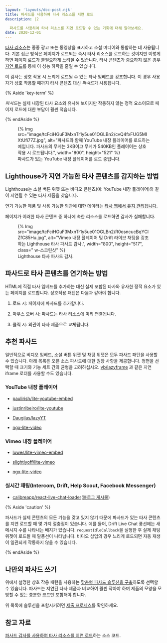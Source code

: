 ```yaml
---
layout: 'layouts/doc-post.njk'
title: 파사드를 사용하여 타사 리소스를 지연 로드
description: |2

  파사드를 사용하여 타사 리소스를 지연 로드할 수 있는 기회에 대해 알아보세요.
date: 2020-12-01
---
```


[타사 리소스](https://web.dev/third-party-javascript/)는 종종 광고 또는 동영상을 표시하고 소셜 미디어와 통합하는 데 사용됩니다. 기본 접근 방식은 페이지가 로드되는 즉시 타사 리소스를 로드하는 것이지만 이렇게 하면 페이지 로드가 불필요하게 느려질 수 있습니다. 타사 콘텐츠가 중요하지 않은 경우 [지연 로드](https://web.dev/fast/#lazy-load-images-and-video)를 통해 이 성능 하락을 줄일 수 있습니다.

이 감사는 상호 작용 시 느리게 로드될 수 있는 타사 임베드를 강조합니다. 이 경우 사용자가 상호 작용할 때까지 타사 콘텐츠 대신 *파사드*가 사용됩니다.

{% Aside 'key-term' %}

*파사드*는 실제 내장된 타사 요소와 유사해 보이지만 작동하지 않는 정적 요소이므로 페이지 로드에 대한 부담이 훨씬 적습니다.

{% endAside %}

<figure>{% Img src="image/tcFciHGuF3MxnTr1y5ue01OGLBn2/cvQ4fxFUG5MIXtUfi77Z.jpg", alt="파사드와 함께 YouTube 내장 플레이어를 로드하는 예입니다. 파사드의 무게는 3KB이고 무게가 540KB인 플레이어는 상호작용 시 로드됩니다.", width="800", height="521" %}<figcaption> 파사드가 있는 YouTube 내장 플레이어를 로드 중입니다.</figcaption></figure>

## Lighthouse가 지연 가능한 타사 콘텐츠를 감지하는 방법

Lighthouse는 소셜 버튼 위젯 또는 비디오 콘텐츠(예: YouTube 내장 플레이어)와 같이 지연될 수 있는 타사 제품을 찾습니다.

연기 가능한 제품 및 사용 가능한 외관에 대한 데이터는 [타사 웹에서 유지 관리됩니다](https://github.com/patrickhulce/third-party-web/).

페이지가 이러한 타사 콘텐츠 중 하나에 속한 리소스를 로드하면 감사가 실패합니다.

<figure>{% Img src="image/tcFciHGuF3MxnTr1y5ue01OGLBn2/R0osncucBqYCIZfC85Hu.jpg", alt="Vimeo 내장 플레이어 및 Drift 라이브 채팅을 강조하는 Lighthouse 타사 파사드 감사.", width="800", height="517", class=" w-스크린샷" %}<figcaption> Lighthouse 타사 파사드 감사.</figcaption></figure>

## 파사드로 타사 콘텐츠를 연기하는 방법

HTML에 직접 타사 임베드를 추가하는 대신 실제 포함된 타사와 유사한 정적 요소가 있는 페이지를 로드합니다. 상호작용 패턴은 다음과 같아야 합니다.

1. 로드 시: 페이지에 파사드를 추가합니다.

2. 마우스 오버 시: 파사드는 타사 리소스에 미리 연결됩니다.

3. 클릭 시: 외관이 타사 제품으로 교체됩니다.

## 추천 파사드

일반적으로 비디오 임베드, 소셜 버튼 위젯 및 채팅 위젯은 모두 파사드 패턴을 사용할 수 있습니다. 아래 목록은 오픈 소스 파사드에 대한 권장 사항을 제공합니다. 정면을 선택할 때 크기와 기능 세트 간의 균형을 고려하십시오. [vb/lazyframe](https://github.com/vb/lazyframe) 과 같은 지연 iframe 로더를 사용할 수도 있습니다.

### YouTube 내장 플레이어

- [paulirish/lite-youtube-embed](https://github.com/paulirish/lite-youtube-embed)

- [justinribeiro/lite-youtube](https://github.com/justinribeiro/lite-youtube)

- [Daugilas/lazyYT](https://github.com/Daugilas/lazyYT)

- [ngx-lite-video](https://github.com/karim-mamdouh/ngx-lite-video)

### Vimeo 내장 플레이어

- [luwes/lite-vimeo-embed](https://github.com/luwes/lite-vimeo-embed)

- [slightlyoff/lite-vimeo](https://github.com/slightlyoff/lite-vimeo)

- [ngx-lite-video](https://github.com/karim-mamdouh/ngx-lite-video)

### 실시간 채팅(Intercom, Drift, Help Scout, Facebook Messenger)

- [calibreapp/react-live-chat-loader](https://github.com/calibreapp/react-live-chat-loader)([블로그 게시물](https://calibreapp.com/blog/fast-live-chat))

{% Aside 'caution' %}

파사드가 실제 콘텐츠의 모든 기능을 갖고 있지 않기 때문에 파사드가 있는 타사 콘텐츠를 지연 로드할 때 몇 가지 절충점이 있습니다. 예를 들어, Drift Live Chat 풍선에는 새 메시지 수를 나타내는 배지가 있습니다. `requestIdleCallback`을 실행한 후 실제 채팅 위젯이 로드될 때 말풍선이 나타납니다. 비디오 삽입의 경우 느리게 로드되면 자동 재생이 일관되게 작동하지 않을 수 있습니다.

{% endAside %}

## 나만의 파사드 쓰기

위에서 설명한 상호 작용 패턴을 사용하는 [맞춤형 파사드 솔루션을 구축](https://wildbit.com/blog/2020/09/30/getting-postmark-lighthouse-performance-score-to-100#:~:text=What%20if%20we%20could%20replace%20the%20real%20widget)하도록 선택할 수 있습니다. 파사드는 지연된 타사 제품과 비교하여 훨씬 작아야 하며 제품의 모양을 모방할 수 있는 충분한 코드만 포함해야 합니다.

위 목록에 솔루션을 포함시키려면 [제출 프로세스](https://github.com/patrickhulce/third-party-web/blob/master/facades.md)를 확인하세요.

## 참고 자료

[파사드 감사를 사용하여 타사 리소스를 지연 로드](https://github.com/GoogleChrome/lighthouse/blob/master/lighthouse-core/audits/third-party-facades.js)하는 소스 코드.
